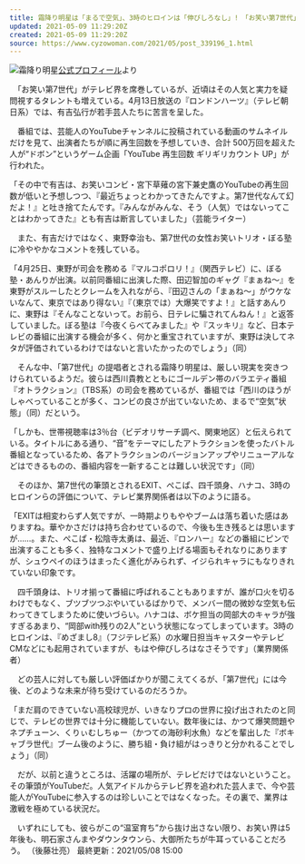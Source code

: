 ```yaml
---
title: 霜降り明星は「まるで空気」、3時のヒロインは「伸びしろなし」!　「お笑い第7世代」に総崩れの危機
updated: 2021-05-09 11:29:20Z
created: 2021-05-09 11:29:20Z
source: https://www.cyzowoman.com/2021/05/post_339196_1.html
---
```


![](https://www.cyzowoman.com/wp-content/uploads/2020/02/shimofurimyojo0228.jpg)霜降り明星[公式プロフィール](https://profile.yoshimoto.co.jp/talent/detail?id=5087)より

　「お笑い第7世代」がテレビ界を席巻しているが、近頃はその人気と実力を疑問視するタレントも増えている。4月13日放送の『ロンドンハーツ』（テレビ朝日系）では、有吉弘行が若手芸人たちに苦言を呈した。

　番組では、芸能人のYouTubeチャンネルに投稿されている動画のサムネイルだけを見て、出演者たちが順に再生回数を予想していき、合計 500万回を超えた人が“ドボン”というゲーム企画「YouTube 再生回数 ギリギリカウント UP」が行われた。

「その中で有吉は、お笑いコンビ・宮下草薙の宮下兼史鷹のYouTubeの再生回数が低いと予想しつつ、『最近ちょっとわかってきたんですよ。第7世代なんて幻だよ！』と吐き捨てたんです。『みんながみんな、そう（人気）ではないってことはわかってきた』とも有吉は断言していました」（芸能ライター）

　また、有吉だけではなく、東野幸治も、第7世代の女性お笑いトリオ・ぼる塾に冷ややかなコメントを残している。

「4月25日、東野が司会を務める『マルコポロリ！』（関西テレビ）に、ぼる塾・あんりが出演。以前同番組に出演した際、田辺智加のギャグ『まぁね～』を東野がスルーしたとクレームを入れながら、『田辺さんの「まぁね～」がウケないなんて、東京ではあり得ない』『（東京では）大爆笑ですよ！』と話すあんりに、東野は『そんなことないって。お前ら、日テレに騙されてんねん！』と返答していました。ぼる塾は『今夜くらべてみました』や『スッキリ』など、日本テレビの番組に出演する機会が多く、何かと重宝されていますが、東野は決してネタが評価されているわけではないと言いたかったのでしょう」（同）

　そんな中、「第7世代」の提唱者とされる霜降り明星は、厳しい現実を突きつけられているようだ。彼らは西川貴教とともにゴールデン帯のバラエティ番組『オトラクション』（TBS系）の司会を務めているが、番組では「西川のほうがしゃべっていることが多く、コンビの良さが出ていないため、まるで“空気”状態」（同）だという。

「しかも、世帯視聴率は3％台（ビデオリサーチ調べ、関東地区）と伝えられている。タイトルにある通り、“音”をテーマにしたアトラクションを使ったバトル番組となっているため、各アトラクションのバージョンアップやリニューアルなどはできるものの、番組内容を一新することは難しい状況です」（同）

　そのほか、第7世代の筆頭とされるEXIT、ぺこぱ、四千頭身、ハナコ、3時のヒロインらの評価について、テレビ業界関係者は以下のように語る。

「EXITは相変わらず人気ですが、一時期よりもややブームは落ち着いた感はありますね。華やかさだけは持ち合わせているので、今後も生き残るとは思いますが……。また、ぺこぱ・松陰寺太勇は、最近、『ロンハー』などの番組にピンで出演することも多く、独特なコメントで盛り上げる場面もそれなりにありますが、シュウペイのほうはまったく進化がみられず、イジられキャラにもなりきれていない印象です。

　四千頭身は、トリオ揃って番組に呼ばれることもありますが、誰が口火を切るわけでもなく、ブツブツつぶやいているばかりで、メンバー間の微妙な空気も伝わってきてしまうために使いづらい。ハナコは、ボケ担当の岡部大のキャラが強すぎるあまり、“岡部with残りの2人”という状態になってしまっています。3時のヒロインは、『めざまし8』（フジテレビ系）の水曜日担当キャスターやテレビCMなどにも起用されていますが、もはや伸びしろはなさそうです」（業界関係者）

　どの芸人に対しても厳しい評価ばかりが聞こえてくるが、「第7世代」には今後、どのような未来が待ち受けているのだろうか。

「まだ肩のできていない高校球児が、いきなりプロの世界に投げ出されたのと同じで、テレビの世界では十分に機能していない。数年後には、かつて爆笑問題やネプチューン、くりぃむしちゅー（かつての海砂利水魚）などを輩出した『ボキャブラ世代』ブーム後のように、勝ち組・負け組がはっきりと分かれることでしょう」（同）

　だが、以前と違うところは、活躍の場所が、テレビだけではないということ。その筆頭がYouTubeだ。人気アイドルからテレビ界を追われた芸人まで、今や芸能人がYouTubeに参入するのは珍しいことではなくなった。その裏で、業界は激戦を極めている状況だ。

　いずれにしても、彼らがこの“温室育ち”から抜け出さない限り、お笑い界は5年後も、明石家さんまやダウンタウンら、大御所たちが牛耳っていることだろう。
（後藤壮亮）
最終更新：2021/05/08 15:00